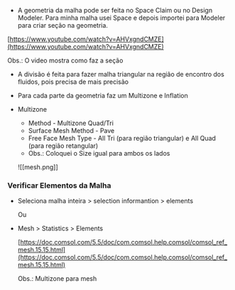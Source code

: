- A geometria da malha pode ser feita no Space Claim ou no Design Modeler. Para minha malha usei Space e depois importei para Modeler para criar seção na geometria.

[https://www.youtube.com/watch?v=AHVxgndCMZE](https://www.youtube.com/watch?v=AHVxgndCMZE)

Obs.: O video mostra como faz a seção

- A divisão é feita para fazer malha triangular na região de encontro dos fluidos, pois precisa de mais precisão
    
- Para cada parte da geometria faz um Multizone e Inflation
    
- Multizone
    
    - Method - Multizone Quad/Tri
    - Surface Mesh Method - Pave
    - Free Face Mesh Type - All Tri (para região triangular) e All Quad (para região retangular)
    - Obs.: Coloquei o Size igual para ambos os lados
    
    ![[mesh.png]]
        
### Verificar Elementos da Malha
    
- Seleciona malha inteira > selection informantion > elements
    
    Ou
- Mesh > Statistics > Elements
    
    [https://doc.comsol.com/5.5/doc/com.comsol.help.comsol/comsol_ref_mesh.15.15.html](https://doc.comsol.com/5.5/doc/com.comsol.help.comsol/comsol_ref_mesh.15.15.html)
    
    Obs.: Multizone para mesh